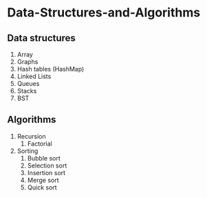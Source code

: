 # Data-Structures-and-Algorithms
## Data structures
1. Array
2. Graphs
3. Hash tables (HashMap)
4. Linked Lists
5. Queues
6. Stacks
7. BST
## Algorithms
1. Recursion
    1. Factorial
1. Sorting
    1. Bubble sort
    2. Selection sort
    3. Insertion sort
    4. Merge sort
    5. Quick sort

